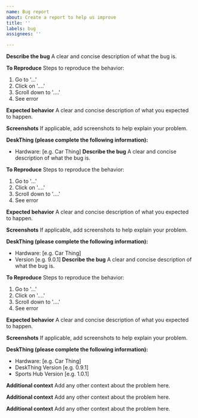 ```yaml
---
name: Bug report
about: Create a report to help us improve
title: ''
labels: bug
assignees: ''

---
```


**Describe the bug**
A clear and concise description of what the bug is.

**To Reproduce**
Steps to reproduce the behavior:
1. Go to '...'
2. Click on '....'
3. Scroll down to '....'
4. See error

**Expected behavior**
A clear and concise description of what you expected to happen.

**Screenshots**
If applicable, add screenshots to help explain your problem.

**DeskThing (please complete the following information):**
 - Hardware: [e.g. Car Thing]
**Describe the bug**
A clear and concise description of what the bug is.

**To Reproduce**
Steps to reproduce the behavior:
1. Go to '...'
2. Click on '....'
3. Scroll down to '....'
4. See error

**Expected behavior**
A clear and concise description of what you expected to happen.

**Screenshots**
If applicable, add screenshots to help explain your problem.

**DeskThing (please complete the following information):**
 - Hardware: [e.g. Car Thing]
 - Version [e.g. 9.0.1]
**Describe the bug**
A clear and concise description of what the bug is.

**To Reproduce**
Steps to reproduce the behavior:
1. Go to '...'
2. Click on '....'
3. Scroll down to '....'
4. See error

**Expected behavior**
A clear and concise description of what you expected to happen.

**Screenshots**
If applicable, add screenshots to help explain your problem.

**DeskThing (please complete the following information):**
 - Hardware: [e.g. Car Thing]
 - DeskThing Version [e.g. 0.9.1]
 - Sports Hub Version [e.g. 1.0.1]

**Additional context**
Add any other context about the problem here.

**Additional context**
Add any other context about the problem here.

**Additional context**
Add any other context about the problem here.

